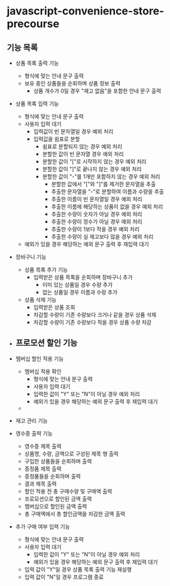 # javascript-convenience-store-precourse

## 기능 목록

- 상품 목록 출력 기능
  - 형식에 맞는 안내 문구 출력
  - 보유 중인 상품들을 순회하며 상품 정보 출력
    - 상품 개수가 0일 경우 "재고 없음"을 포함한 안내 문구 출력

- 상품 목록 입력 기능
  - 형식에 맞는 안내 문구 출력
  - 사용자 입력 대기
    - 입력값이 빈 문자열일 경우 예외 처리
    - 입력값을 쉼표로 분할
      - 쉼표로 분할되지 않는 경우 예외 처리
      - 분할한 값이 빈 문자열 경우 예외 처리
      - 분할한 값이 "["로 시작하지 않는 경우 예외 처리
      - 분할한 값이 "]"로 끝나지 않는 경우 예외 처리
      - 분할한 값이 "-"를 1개만 포함하지 않는 경우 예외 처리
        - 분할한 값에서 "["와 "]"를 제거한 문자열을 추출
        - 추출한 문자열을 "-"로 분할하여 이름과 수량을 추출
        - 추출한 이름이 빈 문자열일 경우 예외 처리
        - 추출한 이름에 해당하는 상품이 없을 경우 예외 처리
        - 추출한 수량이 숫자가 아닐 경우 예외 처리
        - 추출한 수량이 정수가 아닐 경우 예외 처리
        - 추출한 수량이 1보다 작을 경우 예외 처리
        - 추출한 수량이 실 재고보다 많을 경우 예외 처리
  - 예외가 있을 경우 해당하는 예외 문구 출력 후 재입력 대기

- 장바구니 기능
  - 상품 목록 추가 기능
    - 입력받은 상품 목록을 순회하며 장바구니 추가
      - 이미 있는 상품일 경우 수량 추가
      - 없는 상품일 경우 이름과 수량 추가
  - 상품 삭제 기능
    - 입력받은 상품 조회
    - 차감할 수량이 기존 수량보다 크거나 같을 경우 상품 삭제
    - 차감할 수량이 기존 수량보다 작을 경우 상품 수량 차감

- 프로모션 할인 기능
  - 

- 멤버십 할인 적용 기능
  - 멤버십 적용 확인
    - 형식에 맞는 안내 문구 출력
    - 사용자 입력 대기
    - 입력한 값이 "Y" 또는 "N"이 아닐 경우 예외 처리
    - 예외가 있을 경우 해당하는 예외 문구 출력 후 재입력 대기
  - 

- 재고 관리 기능

- 영수증 출력 기능
  - 영수증 제목 출력
  - 상품명, 수량, 금액으로 구성된 제목 행 출력
  - 구입한 상품들을 순회하며 출력
  - 증정품 제목 출력
  - 증정품들을 순회하며 출력
  - 결과 제목 출력
  - 할인 적용 전 총 구매수량 및 구매액 출력
  - 프로모션으로 할인된 금액 출력
  - 멤버십으로 할인된 금액 출력
  - 총 구매액에서 총 할인금액을 차감한 금액 출력

- 추가 구매 여부 입력 기능
  - 형식에 맞는 안내 문구 출력
  - 사용자 입력 대기
    - 입력한 값이 "Y" 또는 "N"이 아닐 경우 예외 처리
    - 예외가 있을 경우 해당하는 예외 문구 출력 후 재입력 대기
  - 입력 값이 "Y"일 경우 상품 목록 출력 기능 재실행
  - 입력 값이 "N"일 경우 프로그램 종료
